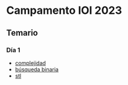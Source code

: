 # Campamento IOI 2023

## Temario

### Día 1

- [complejidad](dia-1/complejidad.md)
- [búsqueda binaria](dia-1/busqueda_binaria.md)
- [stl](dia-1/stl.md)

